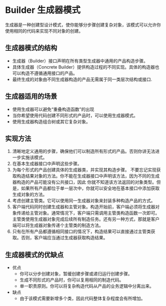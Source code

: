 # Builder 生成器模式
生成器是一种创建型设计模式，使你能够分步骤创建复杂对象，该模式可以允许你使用相同的代码来实现不同对象的创建。
## 生成器模式的结构
- 生成器（Builder）接口声明在所有类型生成器中通用的产品构造步骤。
- 具体生成器（Concrete Builder）提供构造过程的不同实现。具体的构造器也可以构造不遵循通用接口的产品。
- 最终生成的对象由不同生成器构造的产品无需属于同一类层次结构或接口.
## 生成器适用的场景
- 使用生成器可以避免“重叠构造函数”的出现
- 当你希望使用代码创建不同形式的产品时，可以使用生成器模式。
- 使用生成器构造组合树或其它复杂对象。
## 实现方法
1. 清晰地定义通用的步骤，确保他们可以制造所有形式的产品。否则你讲无法进一步实施该模式。
2. 在基本生成器接口中声明这些步骤。
3. 为每个形式的产品创建具体的生成器类，并实现其构造步骤。
    不要忘记实现获取构造结果对象的方法。你不能在生成器接口中声明该方法，因为不同的生成器构造的产品可能没有公共接口，因此
   你就不知道该方法返回的对象类型。但是，如果所有产品都位于单一层次中，你就可以安全地在基本接口中添加获取生成对象的方法。
4. 考虑创建主管类。它可以使用同一生成器对象来封装多种构造产品的方式。
5. 客户端代码同时创建生成器和主管对象。构造开始前，客户端必须将生成器对象传递给主管对象。通常情况下，客户端只需调用主管类构造函数一次即可。 
主管类使用生成器对象完成后续所有制造任务。还有另一种方式，那就是客户端可以将生成器对象传递个主管类的制造方法。
6. 只有在所有产品都遵循相同接口的情况下，构造结果可以直接通过主管类获取。否则，客户端应当通过生成器获取构造结果。
## 生成器模式的优缺点
- 优点 
  - 你可以分步创建对象，暂缓创建步骤或递归运行创建步骤。
  - 生成不同形式的产品时，你可以复用相同的制造代码。
  - 单一职责原则。你可以将复杂构造代码从产品的业务逻辑中分离出来。
- 缺点
    - 由于该模式需要新增多个类，因此代码整体复杂程度会有所增加。